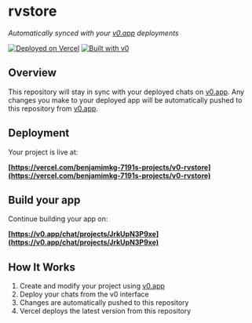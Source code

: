 # rvstore

*Automatically synced with your [v0.app](https://v0.app) deployments*

[![Deployed on Vercel](https://img.shields.io/badge/Deployed%20on-Vercel-black?style=for-the-badge&logo=vercel)](https://vercel.com/benjamimkg-7191s-projects/v0-rvstore)
[![Built with v0](https://img.shields.io/badge/Built%20with-v0.app-black?style=for-the-badge)](https://v0.app/chat/projects/JrkUpN3P9xe)

## Overview

This repository will stay in sync with your deployed chats on [v0.app](https://v0.app).
Any changes you make to your deployed app will be automatically pushed to this repository from [v0.app](https://v0.app).

## Deployment

Your project is live at:

**[https://vercel.com/benjamimkg-7191s-projects/v0-rvstore](https://vercel.com/benjamimkg-7191s-projects/v0-rvstore)**

## Build your app

Continue building your app on:

**[https://v0.app/chat/projects/JrkUpN3P9xe](https://v0.app/chat/projects/JrkUpN3P9xe)**

## How It Works

1. Create and modify your project using [v0.app](https://v0.app)
2. Deploy your chats from the v0 interface
3. Changes are automatically pushed to this repository
4. Vercel deploys the latest version from this repository
